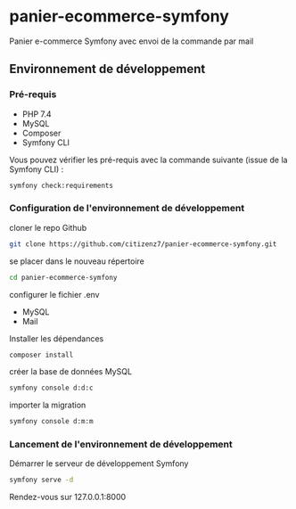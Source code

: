 # panier-ecommerce-symfony
Panier e-commerce Symfony avec envoi de la commande par mail

## Environnement de développement

### Pré-requis

* PHP 7.4
* MySQL
* Composer
* Symfony CLI

Vous pouvez vérifier les pré-requis avec la commande suivante (issue de la Symfony CLI) :

```bash
symfony check:requirements
```

### Configuration de l'environnement de développement

cloner le repo Github
```bash 
git clone https://github.com/citizenz7/panier-ecommerce-symfony.git
```

se placer dans le nouveau répertoire
```bash 
cd panier-ecommerce-symfony
```

configurer le fichier .env
* MySQL
* Mail

Installer les dépendances
```bash 
composer install
```

créer la base de données MySQL
```bash 
symfony console d:d:c
```

importer la migration
```bash 
symfony console d:m:m
```

### Lancement de l'environnement de développement

Démarrer le serveur de développement Symfony
```bash
symfony serve -d
```

Rendez-vous sur 127.0.0.1:8000
